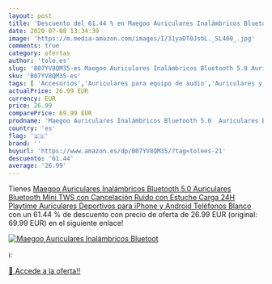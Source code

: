 ```yaml
---
layout: post
title: 'Descuento del 61.44 % en Maegoo Auriculares Inalámbricos Bluetoot'
date: 2020-07-08 13:34:39
image: 'https://m.media-amazon.com/images/I/31yaDT0JsbL._SL400_.jpg'
comments: true
category: ofertas
author: 'tole.es'
slug: 'B07YV8QM35-es Maegoo Auriculares Inalámbricos Bluetooth 5.0 Auriculares...'
sku: 'B07YV8QM35-es'
tags: [ 'Accesorios','Auriculares para equipo de audio','Auriculares y accesorios','Cables USB','Cables y accesorios','Cables y conectores','Electrónica','Informática','iphone', ]
actualPrice: 26.99 EUR
currency: EUR
price: 26.99
comparePrice: 69.99 EUR
prodname: 'Maegoo Auriculares Inalámbricos Bluetooth 5.0  Auriculares Bluetooth Mini TWS con Cancelación Ruido con Estuche Carga 24H Playtime Auriculares Deportivos para iPhone y Android Teléfonos  Blanco '
country: 'es'
flag: '🇪🇸'
brand: ''
buyurl: 'https://www.amazon.es/dp/B07YV8QM35/?tag=tolees-21'
descuento: '61.44'
average: '26.99'
---
```


Tienes [Maegoo Auriculares Inalámbricos Bluetooth 5.0  Auriculares Bluetooth Mini TWS con Cancelación Ruido con Estuche Carga 24H Playtime Auriculares Deportivos para iPhone y Android Teléfonos  Blanco ](https://www.amazon.es/dp/B07YV8QM35/?tag=tolees-21) con un 61.44 % de descuento con precio de oferta de 26.99 EUR (original: 69.99 EUR) en el siguiente enlace!

[![Maegoo Auriculares Inalámbricos Bluetoot](https://m.media-amazon.com/images/I/31yaDT0JsbL._SL400_.jpg)](https://www.amazon.es/dp/B07YV8QM35/?tag=tolees-21)

ℹ️:


[🛒 Accede a la oferta!!](https://www.amazon.es/dp/B07YV8QM35/?tag=tolees-21)
